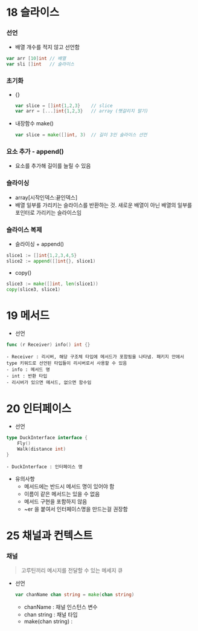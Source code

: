 # 18 슬라이스
### 선언
- 배열 개수를 적지 않고 선언함
```go
var arr [10]int // 배열
var sli []int   // 슬라이스
```

### 초기화
- {} 
    ```go
    var slice = []int{1,2,3}    // slice
    var arr = [...]int{1,2,3}   // array (헷갈리지 말기)
    ```
- 내장함수 make()
    ```go
    var slice = make([]int, 3)  // 길이 3인 슬라이스 선언
    ```

### 요소 추가 - append()
- 요소를 추가해 길이를 늘릴 수 있음

### 슬라이싱
- array[시작인덱스:끝인덱스]
-  배열 일부를 가리키는 슬라이스를 반환하는 것. 새로운 배열이 아닌 배열의 일부를 포인터로 가리키는 슬라이스임

### 슬라이스 복제
- 슬라이싱 + append() 
```go
slice1 := []int{1,2,3,4,5}
slice2 := append([]int{}, slice1)
```
- copy()
```go
slice3 := make([]int, len(slice1))
copy(slice3, slice1)
```

# 19 메서드
- 선언
```go
func (r Receiver) info() int {}
```
    - Receiver : 리시버, 해당 구조체 타입에 메서드가 포함됨을 나타냄. 패키지 안에서 type 키워드로 선언된 타입들이 리시버로서 사용할 수 있음
    - info : 메서드 명
    - int : 반환 타입
    - 리시버가 있으면 메서드, 없으면 함수임

# 20 인터페이스
- 선언
```go
type DuckInterface interface {
    Fly()
    Walk(distance int)
}
```
    - DuckInterface : 인터페이스 명
- 유의사항
    - 메서드에는 반드시 메서드 명이 있어야 함
    - 이름이 같은 메서드는 있을 수 없음
    - 메서드 구현을 포함하지 않음
    - ~er 을 붙여서 인터페이스명을 만드는걸 권장함


# 25 채널과 컨텍스트
### 채널
> 고루틴끼리 메시지를 전달할 수 있는 메세지 큐
- 선언
    ```go
    var chanName chan string = make(chan string)
    ```
    - chanName : 채널 인스턴스 변수
    - chan string : 채널 타입
    - make(chan string) : 
